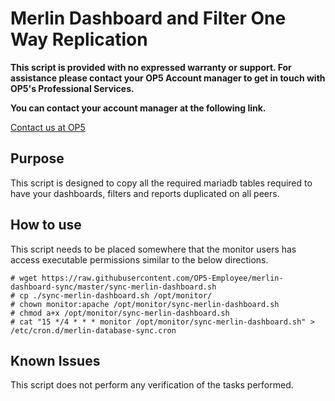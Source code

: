 # Merlin Dashboard and Filter One Way Replication

**This script is provided with no expressed warranty or support.  For assistance please contact your OP5 Account manager to get in touch with OP5's Professional Services.**

**You can contact your account manager at the following link.**

[Contact us at OP5](https://www.op5.com/contact-us/)


## Purpose
This script is designed to copy all the required mariadb tables required to have your dashboards, filters and reports duplicated on all peers.

## How to use
This script needs to be placed somewhere that the monitor users has access executable permissions similar to the below directions.

    # wget https://raw.githubusercontent.com/OP5-Employee/merlin-dashboard-sync/master/sync-merlin-dashboard.sh
    # cp ./sync-merlin-dashboard.sh /opt/monitor/
    # chown monitor:apache /opt/monitor/sync-merlin-dashboard.sh
    # chmod a+x /opt/monitor/sync-merlin-dashboard.sh
    # cat "15 */4 * * * monitor /opt/monitor/sync-merlin-dashboard.sh" > /etc/cron.d/merlin-database-sync.cron
## Known Issues
This script does not perform any verification of the tasks performed.
